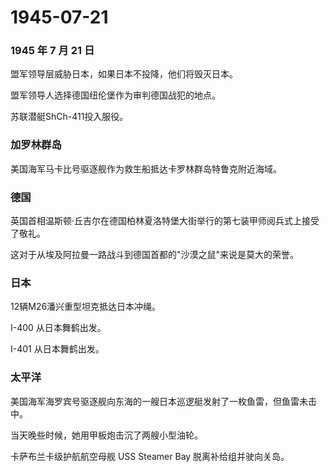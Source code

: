 # 1945-07-21

### 1945 年 7 月 21 日

盟军领导层威胁日本，如果日本不投降，他们将毁灭日本。

盟军领导人选择德国纽伦堡作为审判德国战犯的地点。

苏联潜艇ShCh-411投入服役。

### 加罗林群岛

美国海军马卡比号驱逐舰作为救生船抵达卡罗林群岛特鲁克附近海域。

### 德国

英国首相温斯顿·丘吉尔在德国柏林夏洛特堡大街举行的第七装甲师阅兵式上接受了敬礼。

这对于从埃及阿拉曼一路战斗到德国首都的"沙漠之鼠"来说是莫大的荣誉。

### 日本

12辆M26潘兴重型坦克抵达日本冲绳。

I-400 从日本舞鹤出发。

I-401 从日本舞鹤出发。

### 太平洋

美国海军海罗宾号驱逐舰向东海的一艘日本巡逻艇发射了一枚鱼雷，但鱼雷未击中。

当天晚些时候，她用甲板炮击沉了两艘小型油轮。

卡萨布兰卡级护航航空母舰 USS Steamer Bay 脱离补给组并驶向关岛。